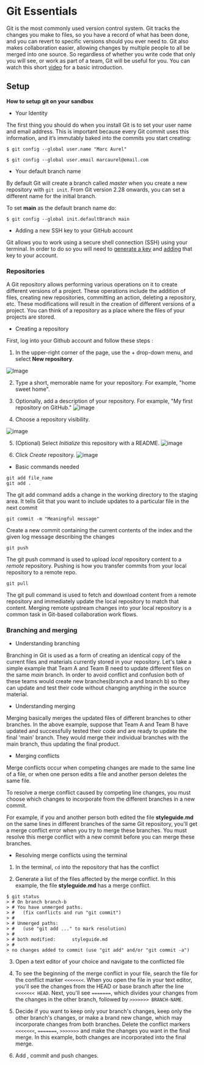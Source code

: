 # Git Essentials

Git is the most commonly used version control system. Git tracks the changes you make to files, so you have a record of what has been done, and you can revert to specific versions should you ever need to. Git also makes collaboration easier, allowing changes by multiple people to all be merged into one source. 
So regardless of whether you write code that only you will see, or work as part of a team, Git will be useful for you. You can watch this short [video](https://www.youtube.com/watch?v=2ReR1YJrNOM) for a basic introduction.

## Setup

**How to setup git on your sandbox**

- Your Identity

The first thing you should do when you install Git is to set your user name and email address. This is important because every Git commit uses this information, and it’s immutably baked into the commits you start creating:
```
$ git config --global user.name "Marc Aurel"

$ git config --global user.email marcaurel@email.com
```

- Your default branch name

By default Git will create a branch called *master* when you create a new repository with ```git init```. From Git version 2.28 onwards, you can set a different name for the initial branch.

To set **main** as the default branch name do:
```
$ git config --global init.defaultBranch main
```

- Adding a new SSH key to your GitHub account

Git allows you to work using a secure shell connection (SSH) using your terminal. In order to do so you will need to [generate a key](https://docs.github.com/en/authentication/connecting-to-github-with-ssh/generating-a-new-ssh-key-and-adding-it-to-the-ssh-agent) and [adding](https://docs.github.com/en/authentication/connecting-to-github-with-ssh/adding-a-new-ssh-key-to-your-github-account) that key to your account.

### Repositories

A Git repository allows performing various operations on it to create different versions of a project. These operations include the addition of files, creating new repositories, committing an action, deleting a repository, etc. These modifications will result in the creation of different versions of a project. You can think of a repository as a place where the files of your projects are stored.

- Creating a repository

First, log into your Github account and follow these steps :

1) In the upper-right corner of the page, use the + drop-down menu, and select **New repository**.


![Image](https://docs.github.com/assets/cb-11427/images/help/repository/repo-create.png)


2) Type a short, memorable name for your repository. For example, "home sweet home".


3) Optionally, add a description of your repository. For example, "My first repository on GitHub."
![image](https://docs.github.com/assets/cb-26377/images/help/repository/create-repository-desc.png)

4) Choose a repository visibility.

![image](https://docs.github.com/assets/cb-20877/images/help/repository/create-repository-public-private.png)

5) (Optional) Select *Initialize* this repository with a README.
![image](https://docs.github.com/assets/cb-49938/images/help/repository/initialize-with-readme.png)

6) Click *Create* repository.
![image](https://docs.github.com/assets/cb-19887/images/help/repository/create-repository-button.png)

- Basic commands needed

```
git add file_name
git add . 
```
The git add command adds a change in the working directory to the staging area. It tells Git that you want to include updates to a particular file in the next commit
```
git commit -m "Meaningful message"
```
Create a new commit containing the current contents of the index and the given log message describing the changes
```
git push
```
The git push command is used to upload *local* repository content to a *remote* repository. Pushing is how you transfer commits from your local repository to a remote repo.
```
git pull
```
The git pull command is used to fetch and download content from a remote repository and immediately update the local repository to match that content. Merging remote upstream changes into your local repository is a common task in Git-based collaboration work flows.

### Branching and merging
- Understanding branching

Branching in Git is used as a form of creating an identical copy of the current files and materials currently stored in your repository. Let's take a simple example that Team A and Team B need to update different files on the same *main* branch. In order to avoid conflict and confusion both of these teams would create new branches(branch a and branch b) so they can update and test their code without changing anything in the source material.


- Understanding merging

Merging basically merges the updated files of different branches to other branches. In the above example, suppose that Team A and Team B have updated and successfully tested their code and are ready to update the final 'main' branch. They would merge their individual branches with the main branch, thus updating the final product.

- Merging conflicts

Merge conflicts occur when competing changes are made to the same line of a file, or when one person edits a file and another person deletes the same file. 

To resolve a merge conflict caused by competing line changes, you must choose which changes to incorporate from the different branches in a new commit.

For example, if you and another person both edited the file **styleguide.md** on the same lines in different branches of the same Git repository, you'll get a merge conflict error when you try to merge these branches. You must resolve this merge conflict with a new commit before you can merge these branches.

- Resolving merge conflicts using the terminal

1) In the terminal, ```cd``` into the repository that has the conflict


2) Generate a list of the files affected by the merge conflict. In this example, the file **styleguide.md** has a merge conflict.
```
$ git status
> # On branch branch-b
> # You have unmerged paths.
> #   (fix conflicts and run "git commit")
> #
> # Unmerged paths:
> #   (use "git add ..." to mark resolution)
> #
> # both modified:      styleguide.md
> #
> no changes added to commit (use "git add" and/or "git commit -a")
```

3) Open a text editor of your choice and navigate to the conflicted file

4) To see the beginning of the merge conflict in your file, search the file for the conflict marker ```<<<<<<<```. When you open the file in your text editor, you'll see the changes from the HEAD or base branch after the line ```<<<<<<< HEAD```. Next, you'll see ```=======```, which divides your changes from the changes in the other branch, followed by ```>>>>>>> BRANCH-NAME```.

5) Decide if you want to keep only your branch's changes, keep only the other branch's changes, or make a brand new change, which may incorporate changes from both branches. Delete the conflict markers ```<<<<<<<```, ```=======```, ```>>>>>>>``` and make the changes you want in the final merge. In this example, both changes are incorporated into the final merge.

6) Add , commit and push changes.


